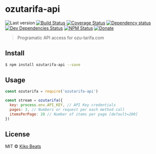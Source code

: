 # ozutarifa-api

![Last version](https://img.shields.io/github/tag/Kikobeats/ozutarifa-api.svg?style=flat-square)
[![Build Status](http://img.shields.io/travis/Kikobeats/ozutarifa-api/master.svg?style=flat-square)](https://travis-ci.org/Kikobeats/ozutarifa-api)
[![Coverage Status](https://img.shields.io/coveralls/Kikobeats/ozutarifa-api.svg?style=flat-square)](https://coveralls.io/github/Kikobeats/ozutarifa-api)
[![Dependency status](http://img.shields.io/david/Kikobeats/ozutarifa-api.svg?style=flat-square)](https://david-dm.org/Kikobeats/ozutarifa-api)
[![Dev Dependencies Status](http://img.shields.io/david/dev/Kikobeats/ozutarifa-api.svg?style=flat-square)](https://david-dm.org/Kikobeats/ozutarifa-api#info=devDependencies)
[![NPM Status](http://img.shields.io/npm/dm/ozutarifa-api.svg?style=flat-square)](https://www.npmjs.org/package/ozutarifa-api)
[![Donate](https://img.shields.io/badge/donate-paypal-blue.svg?style=flat-square)](https://paypal.me/Kikobeats)

> Programatic API access for ozu-tarifa.com

## Install

```bash
$ npm install ozutarifa-api --save
```

## Usage

```js
const ozutarifa = require('ozutarifa-api')

const stream = ozutarifa({
  key: process.env.API_KEY, // API Key credentials
  pages: 3, // Numbers or request per each method call
  itemsPerPage: 20 // Number of items per page [default=200]
})
```

## License

MIT © [Kiko Beats](http://kikobeats.com)
